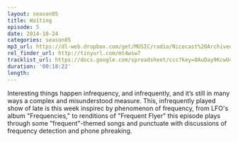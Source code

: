 ```yaml
---
layout: season05
title: Waiting
episode: 5
date: 2014-10-24
categories: season05
mp3_url: https://dl-web.dropbox.com/get/MUSIC/radio/Nicecast%20Archived%20Audio%2020141017%202344.mp3?_subject_uid=7743283&w=AACo0WSkzcfnkb-yVXH7RiOMNkJg_kyWFMYtC7cSdT2gOA
rel_finder_url: http://tinyurl.com/mt4wsw7
tracklist_url: https://docs.google.com/spreadsheet/ccc?key=0AuDay9KcwU4YdHFBUWkyZUJkdGQtWUtUMnBRdXFFTGc&usp=drive_web#gid=46
duration: '00:18:22'
length:
---
```


Interesting things happen infrequency, and infrequently, and it’s still in many ways a complex and misunderstood measure. This, infrequently played show of late is this week inspirec by phenomenon of frequency, from LFO's album "Frequencies," to renditions of "Frequent Flyer" this episode plays through some "frequent"-themed songs and punctuate with discussions of frequency detection and phone phreaking.